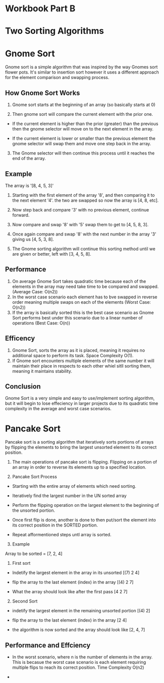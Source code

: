# Workbook Part B

# Two Sorting Algorithms

# Gnome Sort

Gnome sort is a simple algorithm that was inspired by the way Gnomes sort flower pots. It's similar to insertion sort however it uses a different approach for the element comparison and swapping process.

## How Gnome Sort Works

1. Gnome sort starts at the beginning of an array (so basically starts at 0)

2. Then gnome sort will compare the current element with the prior one.

- If the current element is higher than the prior (greater) than the previous then the gnome selector will move on to the next element in the array.

- If the current element is lower or smaller than the previous element the gnome selector will swap them and move one step back in the array.

3. The Gnome selector will then continue this process until it reaches the end of the array.

## Example

The array is '[8, 4, 5, 3]'

1. Starting with the first element of the array '8', and then comparing it to the next element '4'. the two are swapped so now the array is [4, 8, etc].

2. Now step back and compare '3' with no previous element, continue forward.

3. Now compare and swap '8' with '5' swap them to get to [4, 5, 8, 3].

4. Once again compare and swap '8' with the next number in the array '3' giving us [4, 5, 3, 8].

5. The Gnome sorting algorithm will continue this sorting method until we are given or better, left with [3, 4, 5, 8].

## Performance

1. On average Gnome Sort takes quadratic time because each of the elements in the array may need take time to be compared and swapped. (Average Case: O(n2))
2. In the worst case scenario each element has to bve swapped in reverse order meaning multiple swaps on each of the elements (Worst Case: O(n2))
3. If the array is basically sorted this is the best case scenario as Gnome Sort performs best under this scenario due to a linear number of operations (Best Case: O(n))

## Efficency 

1. Gnome Sort, sorts the array as it is placed, meaning it requires no additional space to perform its task. Space Complexity O(1).
2. If Gnome sort encounters multiple elements of the same number it will maintain their place in respects to each other whiel sitll sorting them, meaning it maintains stability.

## Conclusion

Gnome Sort is a very simple and easy to use/implement sorting algorithm, but it will begin to lose effeciency in larger projects due to its quadratic time complexity in the average and worst case scenarios.

# Pancake Sort

Pancake sort is a sorting algorithm that iteratively sorts portions of arrays by flipping the elements to bring the largest unsorted element to its correct position.

1. The main operations of pancake sort is flipping. Flipping on a portion of an array in order to reverse its elements up to a specified location.

2. Pancake Sort Process

- Starting with the entire array of elements which need sorting.

- Iteratively find the largest number in the UN sorted array

- Perform the flipping operation on the largest element to the beginning of the unsorted portion.

- Once first flip is done, another is done to then put/sort the element into its correct position in the SORTED portion.

- Repeat afformentioned steps untl array is sorted.

3. Example

Array to be sorted = [7, 2, 4]

1. First sort

- Indetify the largest element in the array in its unsorted [(7) 2 4]

- flip the array to the last element (index) in the array [(4) 2 7]

- What the array should look like after the first pass [4 2 7]

2. Second Sort

- indetify the largest element in the remaining unsorted portion [(4) 2]

- flip the array to the last element (index) in the array [2 4]

- the algorithm is now sorted and the array should look like [2, 4, 7] 

## Performance and Effciency

- In the worst scenario, where n is the number of elements in the array. This is becasue the worst case scenario is each element requiring multiple flips to reach its correct position. Time Complexity O(n2)

- 